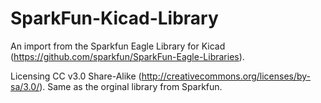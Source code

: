 SparkFun-Kicad-Library
======================

An import from the Sparkfun Eagle Library for Kicad (https://github.com/sparkfun/SparkFun-Eagle-Libraries).

Licensing CC v3.0 Share-Alike (http://creativecommons.org/licenses/by-sa/3.0/).
Same as the orginal library from Sparkfun.

